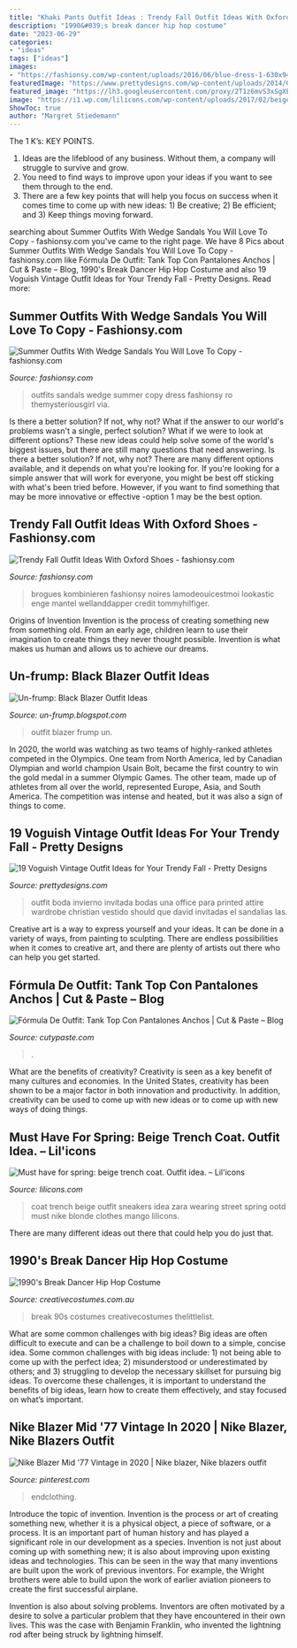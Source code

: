 ```yaml
---
title: "Khaki Pants Outfit Ideas : Trendy Fall Outfit Ideas With Oxford Shoes"
description: "1990&#039;s break dancer hip hop costume"
date: "2023-06-29"
categories:
- "ideas"
tags: ["ideas"]
images:
- "https://fashionsy.com/wp-content/uploads/2016/06/blue-dress-1-630x945.jpg"
featuredImage: "https://www.prettydesigns.com/wp-content/uploads/2014/09/Printed-Vintage-Outfit-for-Women.jpg"
featured_image: "https://lh3.googleusercontent.com/proxy/2T1z6mvS3xSgXE_CPxbWpwo0aZI4qXV__ahFCKjMHLSUn4btFJ3KEUmwpTMw_1UCJ6XToRcyYA-eiw3zsF4zkELV8NvLq3o_aeB2DPind4Zuynmgb249JS3HygV5QTATynWdfWuzSKHoHM52AwwakYmj09gvOqsMWFiRlWOLCLcKPIin89kMspss=s0-d"
image: "https://i1.wp.com/lilicons.com/wp-content/uploads/2017/02/beige-trench-coat-zara-white-sneakers-ootd-street-style-fashion-tumblr-girl-blonde-bloger-clothes.jpg?resize=1000%2C1500"
ShowToc: true
author: "Margret Stiedemann"
---
```



The 1 K’s: KEY POINTS.
1. Ideas are the lifeblood of any business. Without them, a company will struggle to survive and grow.
2. You need to find ways to improve upon your ideas if you want to see them through to the end.
3. There are a few key points that will help you focus on success when it comes time to come up with new ideas: 1) Be creative; 2) Be efficient; and 3) Keep things moving forward.

	

		
searching about Summer Outfits With Wedge Sandals You Will Love To Copy - fashionsy.com you've came to the right page. We have 8 Pics about Summer Outfits With Wedge Sandals You Will Love To Copy - fashionsy.com like Fórmula De Outfit: Tank Top Con Pantalones Anchos | Cut &amp; Paste – Blog, 1990&#039;s Break Dancer Hip Hop Costume and also 19 Voguish Vintage Outfit Ideas for Your Trendy Fall - Pretty Designs. Read more:
		
    
## Summer Outfits With Wedge Sandals You Will Love To Copy - Fashionsy.com

<img loading=lazy src="https://fashionsy.com/wp-content/uploads/2016/06/blue-dress-1-630x945.jpg" onerror="this.onerror=null;this.src='https://tse3.mm.bing.net/th?id=OIP.-alVgfzTYwoAIxCeEoqUlQHaLH&amp;pid=15.1';" alt="Summer Outfits With Wedge Sandals You Will Love To Copy - fashionsy.com">

_Source: fashionsy.com_

>outfits sandals wedge summer copy dress fashionsy ro themysteriousgirl via. 

	

Is there a better solution? If not, why not?
What if the answer to our world's problems wasn't a single, perfect solution? What if we were to look at different options? These new ideas could help solve some of the world's biggest issues, but there are still many questions that need answering. Is there a better solution? If not, why not? There are many different options available, and it depends on what you're looking for. If you're looking for a simple answer that will work for everyone, you might be best off sticking with what's been tried before. However, if you want to find something that may be more innovative or effective -option 1 may be the best option.

    
## Trendy Fall Outfit Ideas With Oxford Shoes - Fashionsy.com

<img loading=lazy src="https://fashionsy.com/wp-content/uploads/2014/09/tumblr_mjji92oviQ1qfrtudo1_1280-630x945.jpg" onerror="this.onerror=null;this.src='https://tse3.mm.bing.net/th?id=OIP._Pqe73CF7zvyW_jzV-GszQHaLH&amp;pid=15.1';" alt="Trendy Fall Outfit Ideas With Oxford Shoes - fashionsy.com">

_Source: fashionsy.com_

>brogues kombinieren fashionsy noires lamodeouicestmoi lookastic enge mantel wellanddapper credit tommyhilfiger. 

	

Origins of Invention
Invention is the process of creating something new from something old. From an early age, children learn to use their imagination to create things they never thought possible. Invention is what makes us human and allows us to achieve our dreams.

    
## Un-frump: Black Blazer Outfit Ideas

<img loading=lazy src="https://lh3.googleusercontent.com/proxy/2T1z6mvS3xSgXE_CPxbWpwo0aZI4qXV__ahFCKjMHLSUn4btFJ3KEUmwpTMw_1UCJ6XToRcyYA-eiw3zsF4zkELV8NvLq3o_aeB2DPind4Zuynmgb249JS3HygV5QTATynWdfWuzSKHoHM52AwwakYmj09gvOqsMWFiRlWOLCLcKPIin89kMspss=s0-d" onerror="this.onerror=null;this.src='https://tse4.mm.bing.net/th?id=OIP.Ghl0pwp3SF1Ie6c-67R8pwHaK3&amp;pid=15.1';" alt="Un-frump: Black Blazer Outfit Ideas">

_Source: un-frump.blogspot.com_

>outfit blazer frump un. 

	

In 2020, the world was watching as two teams of highly-ranked athletes competed in the Olympics. One team from North America, led by Canadian Olympian and world champion Usain Bolt, became the first country to win the gold medal in a summer Olympic Games. The other team, made up of athletes from all over the world, represented Europe, Asia, and South America. The competition was intense and heated, but it was also a sign of things to come.

    
## 19 Voguish Vintage Outfit Ideas For Your Trendy Fall - Pretty Designs

<img loading=lazy src="https://www.prettydesigns.com/wp-content/uploads/2014/09/Printed-Vintage-Outfit-for-Women.jpg" onerror="this.onerror=null;this.src='https://tse3.mm.bing.net/th?id=OIP.EdQPGgmTc1ivshLhAZBMOgHaLC&amp;pid=15.1';" alt="19 Voguish Vintage Outfit Ideas for Your Trendy Fall - Pretty Designs">

_Source: prettydesigns.com_

>outfit boda invierno invitada bodas una office para printed attire wardrobe christian vestido should que david invitadas el sandalias las. 

	

Creative art is a way to express yourself and your ideas. It can be done in a variety of ways, from painting to sculpting. There are endless possibilities when it comes to creative art, and there are plenty of artists out there who can help you get started.

    
## Fórmula De Outfit: Tank Top Con Pantalones Anchos | Cut &amp; Paste – Blog

<img loading=lazy src="https://www.cutypaste.com/wp-content/uploads/2020/11/35803c643911ea5bf467e908e8f46ffe-2.jpg" onerror="this.onerror=null;this.src='https://tse1.mm.bing.net/th?id=OIP.Z4_1QEAQSLN7isup-q6BeAHaKr&amp;pid=15.1';" alt="Fórmula De Outfit: Tank Top Con Pantalones Anchos | Cut &amp; Paste – Blog">

_Source: cutypaste.com_

>. 

	

What are the benefits of creativity?
Creativity is seen as a key benefit of many cultures and economies. In the United States, creativity has been shown to be a major factor in both innovation and productivity. In addition, creativity can be used to come up with new ideas or to come up with new ways of doing things.

    
## Must Have For Spring: Beige Trench Coat. Outfit Idea. – Lil&#039;icons

<img loading=lazy src="https://i1.wp.com/lilicons.com/wp-content/uploads/2017/02/beige-trench-coat-zara-white-sneakers-ootd-street-style-fashion-tumblr-girl-blonde-bloger-clothes.jpg?resize=1000%2C1500" onerror="this.onerror=null;this.src='https://tse1.mm.bing.net/th?id=OIP.9B2EwZCqM64TY9peeyqZPwHaLH&amp;pid=15.1';" alt="Must have for spring: beige trench coat. Outfit idea. – Lil&#039;icons">

_Source: lilicons.com_

>coat trench beige outfit sneakers idea zara wearing street spring ootd must nike blonde clothes mango lilicons. 

	

There are many different ideas out there that could help you do just that.

    
## 1990&#039;s Break Dancer Hip Hop Costume

<img loading=lazy src="https://www.creativecostumes.com.au/wp-content/uploads/2014/07/RWP_238_web-768x1024.jpg" onerror="this.onerror=null;this.src='https://tse3.mm.bing.net/th?id=OIP.5F-DFJIj3pzxNjNP4BmJKwHaJ4&amp;pid=15.1';" alt="1990&#039;s Break Dancer Hip Hop Costume">

_Source: creativecostumes.com.au_

>break 90s costumes creativecostumes thelittlelist. 

	

What are some common challenges with big ideas?
Big ideas are often difficult to execute and can be a challenge to boil down to a simple, concise idea. Some common challenges with big ideas include: 1) not being able to come up with the perfect idea; 2) misunderstood or underestimated by others; and 3) struggling to develop the necessary skillset for pursuing big ideas. To overcome these challenges, it is important to understand the benefits of big ideas, learn how to create them effectively, and stay focused on what’s important.

    
## Nike Blazer Mid &#039;77 Vintage In 2020 | Nike Blazer, Nike Blazers Outfit

<img loading=lazy src="https://i.pinimg.com/736x/7d/16/f3/7d16f3bc5ebcc573d035f1d304296d47.jpg" onerror="this.onerror=null;this.src='https://tse4.mm.bing.net/th?id=OIP.8EOEXAvVkPBpspr7cavd6gHaLH&amp;pid=15.1';" alt="Nike Blazer Mid &#039;77 Vintage in 2020 | Nike blazer, Nike blazers outfit">

_Source: pinterest.com_

>endclothing. 

	

Introduce the topic of invention.
Invention is the process or art of creating something new, whether it is a physical object, a piece of software, or a process. It is an important part of human history and has played a significant role in our development as a species.
Invention is not just about coming up with something new; it is also about improving upon existing ideas and technologies. This can be seen in the way that many inventions are built upon the work of previous inventors. For example, the Wright brothers were able to build upon the work of earlier aviation pioneers to create the first successful airplane.

Invention is also about solving problems. Inventors are often motivated by a desire to solve a particular problem that they have encountered in their own lives. This was the case with Benjamin Franklin, who invented the lightning rod after being struck by lightning himself.

